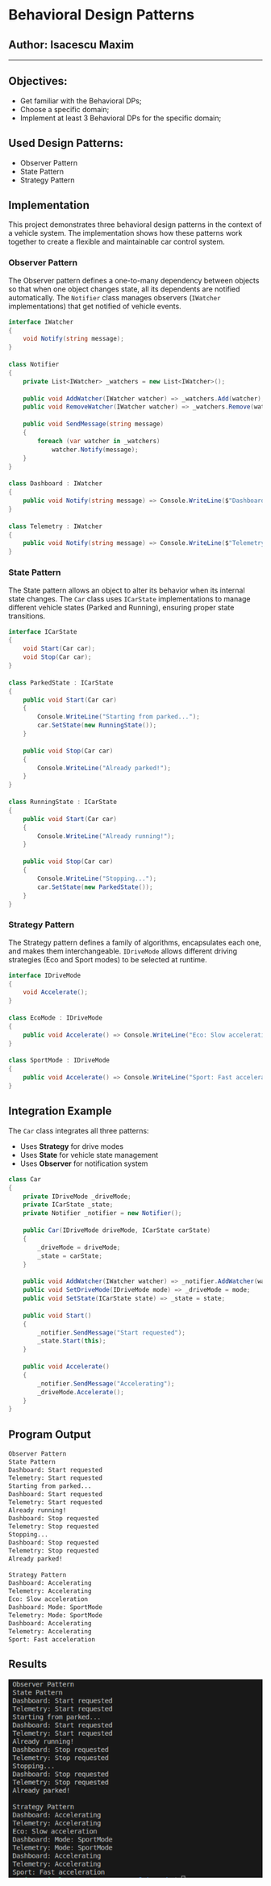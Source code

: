 # Behavioral Design Patterns
## Author: Isacescu Maxim

----

## Objectives:
- Get familiar with the Behavioral DPs;
- Choose a specific domain;
- Implement at least 3 Behavioral DPs for the specific domain;

## Used Design Patterns: 
- Observer Pattern
- State Pattern
- Strategy Pattern

## Implementation

This project demonstrates three behavioral design patterns in the context of a vehicle system. The implementation shows how these patterns work together to create a flexible and maintainable car control system.

### Observer Pattern
The Observer pattern defines a one-to-many dependency between objects so that when one object changes state, all its dependents are notified automatically. The `Notifier` class manages observers (`IWatcher` implementations) that get notified of vehicle events.

```csharp
interface IWatcher
{
    void Notify(string message);
}

class Notifier
{
    private List<IWatcher> _watchers = new List<IWatcher>();
    
    public void AddWatcher(IWatcher watcher) => _watchers.Add(watcher);
    public void RemoveWatcher(IWatcher watcher) => _watchers.Remove(watcher);
    
    public void SendMessage(string message)
    {
        foreach (var watcher in _watchers)
            watcher.Notify(message);
    }
}

class Dashboard : IWatcher
{
    public void Notify(string message) => Console.WriteLine($"Dashboard: {message}");
}

class Telemetry : IWatcher
{
    public void Notify(string message) => Console.WriteLine($"Telemetry: {message}");
}
```

### State Pattern
The State pattern allows an object to alter its behavior when its internal state changes. The `Car` class uses `ICarState` implementations to manage different vehicle states (Parked and Running), ensuring proper state transitions.

```csharp
interface ICarState
{
    void Start(Car car);
    void Stop(Car car);
}

class ParkedState : ICarState
{
    public void Start(Car car)
    {
        Console.WriteLine("Starting from parked...");
        car.SetState(new RunningState());
    }
    
    public void Stop(Car car)
    {
        Console.WriteLine("Already parked!");
    }
}

class RunningState : ICarState
{
    public void Start(Car car)
    {
        Console.WriteLine("Already running!");
    }
    
    public void Stop(Car car)
    {
        Console.WriteLine("Stopping...");
        car.SetState(new ParkedState());
    }
}
```

### Strategy Pattern
The Strategy pattern defines a family of algorithms, encapsulates each one, and makes them interchangeable. `IDriveMode` allows different driving strategies (Eco and Sport modes) to be selected at runtime.

```csharp
interface IDriveMode
{
    void Accelerate();
}

class EcoMode : IDriveMode
{
    public void Accelerate() => Console.WriteLine("Eco: Slow acceleration");
}

class SportMode : IDriveMode
{
    public void Accelerate() => Console.WriteLine("Sport: Fast acceleration");
}
```

## Integration Example
The `Car` class integrates all three patterns:
- Uses **Strategy** for drive modes
- Uses **State** for vehicle state management  
- Uses **Observer** for notification system

```csharp
class Car
{
    private IDriveMode _driveMode;
    private ICarState _state;
    private Notifier _notifier = new Notifier();
    
    public Car(IDriveMode driveMode, ICarState carState)
    {
        _driveMode = driveMode;
        _state = carState;
    }
    
    public void AddWatcher(IWatcher watcher) => _notifier.AddWatcher(watcher);
    public void SetDriveMode(IDriveMode mode) => _driveMode = mode;
    public void SetState(ICarState state) => _state = state;
    
    public void Start()
    {
        _notifier.SendMessage("Start requested");
        _state.Start(this);
    }
    
    public void Accelerate()
    {
        _notifier.SendMessage("Accelerating");
        _driveMode.Accelerate();
    }
}
```

## Program Output
```
Observer Pattern
State Pattern
Dashboard: Start requested
Telemetry: Start requested
Starting from parked...
Dashboard: Start requested
Telemetry: Start requested
Already running!
Dashboard: Stop requested
Telemetry: Stop requested
Stopping...
Dashboard: Stop requested
Telemetry: Stop requested
Already parked!

Strategy Pattern
Dashboard: Accelerating
Telemetry: Accelerating
Eco: Slow acceleration
Dashboard: Mode: SportMode
Telemetry: Mode: SportMode
Dashboard: Accelerating
Telemetry: Accelerating
Sport: Fast acceleration
```

## Results
<img src="img/result.png"/>
